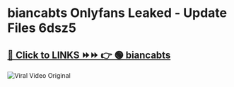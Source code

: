 
 # biancabts Onlyfans Leaked - Update Files 6dsz5

## <h2><a href="https://clipsfans.com/biancabts&ref=git">🔗 Click to LINKS ⏩⏩ 👉 🟢 biancabts </a></h2>

<a href="https://clipsfans.com/biancabts&ref=git" rel="nofollow" data-target="animated-image.originalLink"><img src="https://i.ibb.co.com/xMMVF88/686577567.gif" alt="Viral Video Original" style="max-width: 100%; display: inline-block;" data-target="animated-image.originalImage"></a>

